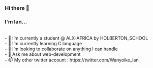 ### Hi there 👋

<h3>I'm Ian...</h3></br>
- 🔭 I’m currently a student @ ALX-AFRICA by HOLBERTON_SCHOOL</br>
- 🌱 I’m currently learning C language</br>
- 👯 I’m looking to collaborate on anything I can handle</br>
- 💬 Ask me about web-development</br>
- 📫 My other twitter account : https://twitter.com/Wanyoike_Ian </br>

